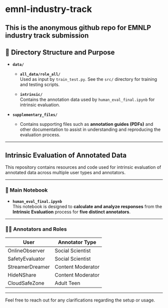 # emnl-industry-track
This is the anonymous github repo for EMNLP industry track submission
---

## 📂 Directory Structure and Purpose

- **`data/`**
  - **`all_data/role_all/`**  
    Used as input by `train_test.py`. See the `src/` directory for training and testing scripts.
  
  - **`intrinsic/`**  
    Contains the annotation data used by `human_eval_final.ipynb` for intrinsic evaluation.

- **`supplementary_files/`**
  - Contains supporting files such as **annotation guides (PDFs)** and other documentation to assist in understanding and reproducing the evaluation process.

---

## Intrinsic Evaluation of Annotated Data

This repository contains resources and code used for intrinsic evaluation of annotated data across multiple user types and annotators.

---

### 📘 Main Notebook

- **`human_eval_final.ipynb`**  
  This notebook is designed to **calculate and analyze responses** from the **Intrinsic Evaluation** process for **five distinct annotators**.

---

### 🧑‍💻 Annotators and Roles

| User              | Annotator Type       |
|-------------------|----------------------|
| OnlineObserver    | Social Scientist     |
| SafetyEvaluator   | Social Scientist     |
| StreamerDreamer   | Content Moderator    |
| HideNShare        | Content Moderator    |
| CloudSafeZone     | Adult Teen           |

---

Feel free to reach out for any clarifications regarding the setup or usage.
